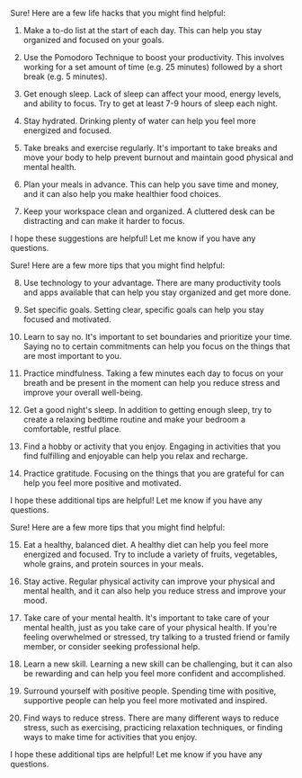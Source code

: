 <div class="markdown prose w-full break-words dark:prose-invert light"><p>Sure! Here are a few life hacks that you might find helpful:</p><ol><li><p>Make a to-do list at the start of each day. This can help you stay organized and focused on your goals.</p></li><li><p>Use the Pomodoro Technique to boost your productivity. This involves working for a set amount of time (e.g. 25 minutes) followed by a short break (e.g. 5 minutes).</p></li><li><p>Get enough sleep. Lack of sleep can affect your mood, energy levels, and ability to focus. Try to get at least 7-9 hours of sleep each night.</p></li><li><p>Stay hydrated. Drinking plenty of water can help you feel more energized and focused.</p></li><li><p>Take breaks and exercise regularly. It's important to take breaks and move your body to help prevent burnout and maintain good physical and mental health.</p></li><li><p>Plan your meals in advance. This can help you save time and money, and it can also help you make healthier food choices.</p></li><li><p>Keep your workspace clean and organized. A cluttered desk can be distracting and can make it harder to focus.</p></li></ol><p>I hope these suggestions are helpful! Let me know if you have any questions.</p></div>

<div class="markdown prose w-full break-words dark:prose-invert light"><p>Sure! Here are a few more tips that you might find helpful:</p><ol start="8"><li><p>Use technology to your advantage. There are many productivity tools and apps available that can help you stay organized and get more done.</p></li><li><p>Set specific goals. Setting clear, specific goals can help you stay focused and motivated.</p></li><li><p>Learn to say no. It's important to set boundaries and prioritize your time. Saying no to certain commitments can help you focus on the things that are most important to you.</p></li><li><p>Practice mindfulness. Taking a few minutes each day to focus on your breath and be present in the moment can help you reduce stress and improve your overall well-being.</p></li><li><p>Get a good night's sleep. In addition to getting enough sleep, try to create a relaxing bedtime routine and make your bedroom a comfortable, restful place.</p></li><li><p>Find a hobby or activity that you enjoy. Engaging in activities that you find fulfilling and enjoyable can help you relax and recharge.</p></li><li><p>Practice gratitude. Focusing on the things that you are grateful for can help you feel more positive and motivated.</p></li></ol><p>I hope these additional tips are helpful! Let me know if you have any questions.</p></div>

<div class="markdown prose w-full break-words dark:prose-invert light"><p>Sure! Here are a few more tips that you might find helpful:</p><ol start="15"><li><p>Eat a healthy, balanced diet. A healthy diet can help you feel more energized and focused. Try to include a variety of fruits, vegetables, whole grains, and protein sources in your meals.</p></li><li><p>Stay active. Regular physical activity can improve your physical and mental health, and it can also help you reduce stress and improve your mood.</p></li><li><p>Take care of your mental health. It's important to take care of your mental health, just as you take care of your physical health. If you're feeling overwhelmed or stressed, try talking to a trusted friend or family member, or consider seeking professional help.</p></li><li><p>Learn a new skill. Learning a new skill can be challenging, but it can also be rewarding and can help you feel more confident and accomplished.</p></li><li><p>Surround yourself with positive people. Spending time with positive, supportive people can help you feel more motivated and inspired.</p></li><li><p>Find ways to reduce stress. There are many different ways to reduce stress, such as exercising, practicing relaxation techniques, or finding ways to make time for activities that you enjoy.</p></li></ol><p>I hope these additional tips are helpful! Let me know if you have any questions.</p></div>
